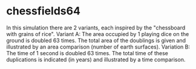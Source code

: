 # chessfields64
 In this simulation there are 2 variants, each inspired by the "chessboard with grains of rice". Variant A: The area occupied by 1 playing dice on the ground is doubled 63 times. The total area of the doublings is given and illustrated by an area comparison (number of earth surfaces). Variation B: The time of 1 second is doubled 63 times. The total time of these duplications is indicated (in years) and illustrated by a time comparison.
